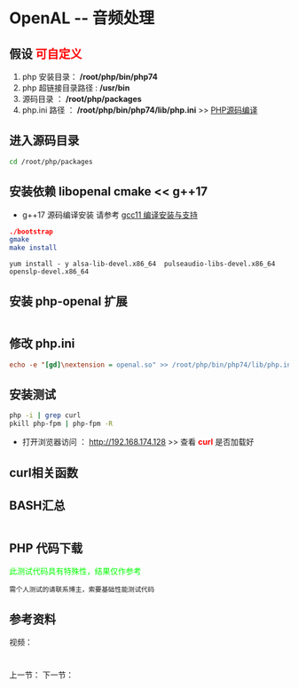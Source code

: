 # OpenAL --  音频处理

## 假设 <font color="#FF0000">可自定义</font>
1. php 安装目录： **/root/php/bin/php74**
2. php 超链接目录路径 : **/usr/bin**
3. 源码目录 ： **/root/php/packages**
4. php.ini 路径 ： **/root/php/bin/php74/lib/php.ini** >> [PHP源码编译](http://www.19src.com/5.html)

## 进入源码目录
```BASH
cd /root/php/packages
```

## 安装依赖 libopenal cmake << g++17

- g++17 源码编译安装 请参考 [gcc11 编译安装与支持](http://www.19src.com/21.html)


```cmake
./bootstrap
gmake
make install
```

```libopenal
yum install - y alsa-lib-devel.x86_64  pulseaudio-libs-devel.x86_64 openslp-devel.x86_64
```
## 安装 php-openal 扩展
```BASH
```

## 修改 php.ini
``` /root/php/bin/php74/lib/php.ini <<<
echo -e "[gd]\nextension = openal.so" >> /root/php/bin/php74/lib/php.ini
```

## 安装测试
```bash
php -i | grep curl
pkill php-fpm | php-fpm -R
```
- 打开浏览器访问 ： http://192.168.174.128 >> 查看 <font color=#FF0000> **curl** </font> 是否加载好

## curl相关函数


## BASH汇总
```

```

## PHP 代码下载
<font color="#00ff00">此测试代码具有特殊性，结果仅作参考</font>
```
需个人测试的请联系博主，索要基础性能测试代码
```

## 参考资料
视频：[](https://www.19src.com/video/centos_install.php "")

#
上一节：[](http://www.19src.com/12.html)
下一节：[](http://www.19src.com/openssl.html)



